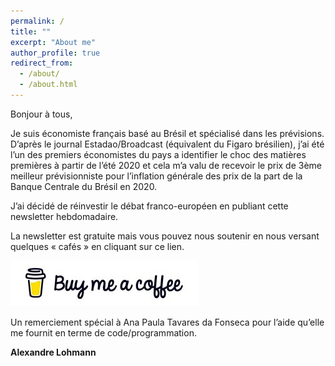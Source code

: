 ```yaml
---
permalink: /
title: ""
excerpt: "About me"
author_profile: true
redirect_from: 
  - /about/
  - /about.html
---
```



<p>Bonjour à tous, </p>
<p> Je suis économiste français basé au Brésil et spécialisé dans les prévisions. D’après le journal Estadao/Broadcast (équivalent du Figaro brésilien),  j’ai été l’un des premiers économistes du pays a identifier le choc des matières premières à partir de l’été 2020 et cela m’a valu de recevoir le prix de 3ème meilleur prévisionniste pour l’inflation générale des prix de la part de la Banque Centrale du Brésil en 2020.</p>

<p>J’ai décidé de réinvestir le débat franco-européen en publiant cette newsletter hebdomadaire.</p>

<p>La newsletter est gratuite mais vous pouvez nous soutenir en nous versant quelques « cafés » en cliquant sur ce lien.</p>


[![Buy me a coffee](https://github.com/ASLlohmann/asllohmann.github.io/blob/master/images/bmc.jpeg?raw=true)](https://www.buymeacoffee.com/AlexSebLohmann)
<p> Un remerciement spécial à Ana Paula Tavares da Fonseca pour l’aide qu’elle me fournit en terme de code/programmation.</p>


**Alexandre Lohmann**


